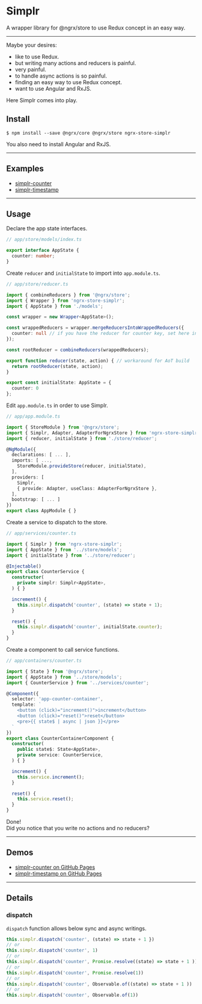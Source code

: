 # Simplr
A wrapper library for @ngrx/store to use Redux concept in an easy way.

---

Maybe your desires:

- like to use Redux.
- but writing many actions and reducers is painful.
- very painful.
- to handle async actions is so painful.
- finding an easy way to use Redux concept.
- want to use Angular and RxJS.

Here Simplr comes into play.

## Install

```
$ npm install --save @ngrx/core @ngrx/store ngrx-store-simplr
```

You also need to install Angular and RxJS.

---

## Examples

- [simplr-counter](https://github.com/ovrmrw/simplr-counter)
- [simplr-timestamp](https://github.com/ovrmrw/simplr-timestamp)

---

## Usage

Declare the app state interfaces.

```ts
// app/store/models/index.ts

export interface AppState {
  counter: number;
}
```

Create `reducer` and `initialState` to import into `app.module.ts`.

```ts
// app/store/reducer.ts

import { combineReducers } from '@ngrx/store';
import { Wrapper } from 'ngrx-store-simplr';
import { AppState } from './models';

const wrapper = new Wrapper<AppState>();

const wrappedReducers = wrapper.mergeReducersIntoWrappedReducers({
  counter: null // if you have the reducer for counter key, set here instead of null.
});

const rootReducer = combineReducers(wrappedReducers);

export function reducer(state, action) { // workaround for AoT build
  return rootReducer(state, action);
}

export const initialState: AppState = {
  counter: 0
};
```

Edit `app.module.ts` in order to use Simplr.

```ts
// app/app.module.ts

import { StoreModule } from '@ngrx/store';
import { Simplr, Adapter, AdapterForNgrxStore } from 'ngrx-store-simplr';
import { reducer, initialState } from './store/reducer';

@NgModule({
  declarations: [ ... ],
  imports: [ ...,
    StoreModule.provideStore(reducer, initialState),
  ],
  providers: [
    Simplr,
    { provide: Adapter, useClass: AdapterForNgrxStore },
  ],
  bootstrap: [ ... ]
})
export class AppModule { }
```

Create a service to dispatch to the store.

```ts
// app/services/counter.ts

import { Simplr } from 'ngrx-store-simplr';
import { AppState } from '../store/models';
import { initialState } from '../store/reducer';

@Injectable()
export class CounterService {
  constructor(
    private simplr: Simplr<AppState>,
  ) { }

  increment() {
    this.simplr.dispatch('counter', (state) => state + 1);
  }

  reset() {
    this.simplr.dispatch('counter', initialState.counter);
  }
}
```

Create a component to call service functions.

```ts
// app/containers/counter.ts

import { State } from '@ngrx/store';
import { AppState } from '../store/models';
import { CounterService } from '../services/counter';

@Component({
  selector: 'app-counter-container',
  template: `
    <button (click)="increment()">increment</button>
    <button (click)="reset()">reset</button>
    <pre>{{ state$ | async | json }}</pre>
  `
})
export class CounterContainerComponent {
  constructor(
    public state$: State<AppState>,
    private service: CounterService,
  ) { }

  increment() {
    this.service.increment();
  }

  reset() {
    this.service.reset();
  }
}
```

Done!  
Did you notice that you write no actions and no reducers?

---

## Demos

- [simplr-counter on GitHub Pages](https://ovrmrw.github.io/simplr-counter/)
- [simplr-timestamp on GitHub Pages](https://ovrmrw.github.io/simplr-timestamp/)

---

## Details

### dispatch

`dispatch` function allows below sync and async writings.

```ts
this.simplr.dispatch('counter', (state) => state + 1 })
// or
this.simplr.dispatch('counter', 1)
// or 
this.simplr.dispatch('counter', Promise.resolve((state) => state + 1 ))
// or
this.simplr.dispatch('counter', Promise.resolve(1))
// or
this.simplr.dispatch('counter', Observable.of((state) => state + 1 ))
// or
this.simplr.dispatch('counter', Observable.of(1))
```
